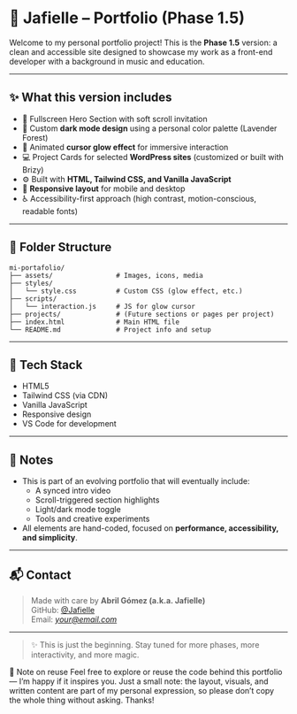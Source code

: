 # 🌙 Jafielle – Portfolio (Phase 1.5)

Welcome to my personal portfolio project! This is the **Phase 1.5** version: a clean and accessible site designed to showcase my work as a front-end developer with a background in music and education.

---

## ✨ What this version includes

- 🎯 Fullscreen Hero Section with soft scroll invitation
- 🎨 Custom **dark mode design** using a personal color palette (Lavender Forest)
- 🧠 Animated **cursor glow effect** for immersive interaction
- 💻 Project Cards for selected **WordPress sites** (customized or built with Brizy)
- ⚙️ Built with **HTML, Tailwind CSS, and Vanilla JavaScript**
- 📱 **Responsive layout** for mobile and desktop
- ♿ Accessibility-first approach (high contrast, motion-conscious, readable fonts)

---

## 📁 Folder Structure

```
mi-portafolio/
├── assets/                # Images, icons, media
├── styles/
│   └── style.css          # Custom CSS (glow effect, etc.)
├── scripts/
│   └── interaction.js     # JS for glow cursor
├── projects/              # (Future sections or pages per project)
├── index.html             # Main HTML file
└── README.md              # Project info and setup
```

---

## 🚀 Tech Stack

- HTML5
- Tailwind CSS (via CDN)
- Vanilla JavaScript
- Responsive design
- VS Code for development

---

## 📌 Notes

- This is part of an evolving portfolio that will eventually include:
  - A synced intro video
  - Scroll-triggered section highlights
  - Light/dark mode toggle
  - Tools and creative experiments
- All elements are hand-coded, focused on **performance, accessibility, and simplicity**.

---

## 📬 Contact

> Made with care by **Abril Gómez (a.k.a. Jafielle)**  
> GitHub: [@Jafielle](https://github.com/Jafielle)  
> Email: *your@email.com*

---

> ✨ This is just the beginning. Stay tuned for more phases, more interactivity, and more magic.


📌 Note on reuse
Feel free to explore or reuse the code behind this portfolio — I’m happy if it inspires you.
Just a small note: the layout, visuals, and written content are part of my personal expression, so please don’t copy the whole thing without asking. Thanks!
